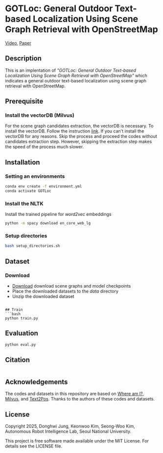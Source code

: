 # GOTLoc: General Outdoor Text-based Localization Using Scene Graph Retrieval with OpenStreetMap
[Video](), [Paper]()

## Description
This is an implentation of *"GOTLoc: General Outdoor Text-based Localization Using Scene Graph Retrieval with OpenStreetMap"* which indicates a general outdoor text-based localization using scene graph retrieval with OpenStreetMap.

## Prerequisite
### Install the vectorDB (Milvus)
For the scene graph candidates extraction, the vectorDB is necessary.
To install the vectorDB. Follow the instruction [link](https://github.com/milvus-io/milvus).
If you can't install the vectorDB for any reasons. Skip the process and proceed the codes without candidates extraction step.
However, skipping the extraction step makes the speed of the process much slower.

## Installation
### Setting an environments
```bash
conda env create -f environment.yml
conda activate GOTLoc
```
### Install the NLTK
Install the trained pipeline for *word2vec* embeddings
```bash
python -m spacy download en_core_web_lg
```
### Setup directories
```bash
bash setup_directories.sh
```

## Dataset
### Download
<!-- - [Download]() KITTI360pose dataset -->
- [Download](https://drive.google.com/drive/folders/1oLksAHJl-AUjUM-LIVP5e3i9wMGqhxyl?usp=sharing) download scene graphs and model checkpoints
- Place the downloaded datasets to the *data* directory
- Unzip the downloaded dataset
<!-- ### Data processing
Generate an OSM scene graph
```bash
python generate_osm_scene_graph.py
# ex) python .py --data_id 3
```
Generate a text scene graph
```bash
python generate_text_scene_graph.py
# ex) python .py --data_id 3 -->
```

## Train
```bash
python train.py
```

## Evaluation
```bash
python eval.py
```

## Citation
```
```

## Acknowledgements
The codes and datasets in this repository are based on [Where am I?](https://github.com/jiaqchen/whereami-text2sgm), [Milvus](https://github.com/milvus-io/milvus), and [Text2Pos](https://github.com/mako443/Text2Pos-CVPR2022). Thanks to the authors of these codes and datasets.

## License

Copyright 2025, Donghwi Jung, Keonwoo Kim, Seong-Woo Kim, Autonomous Robot Intelligence Lab, Seoul National University.

This project is free software made available under the MIT License. For details see the LICENSE file.